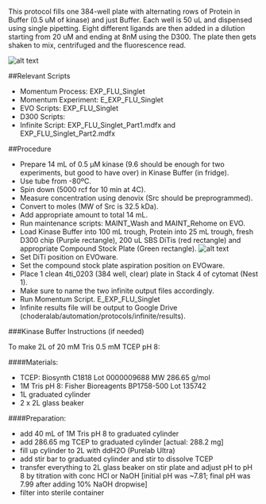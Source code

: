 
This protocol fills one 384-well plate with alternating rows of Protein in Buffer (0.5 uM of kinase) and just Buffer. Each well is 50 uL and dispensed using single pipetting. Eight different ligands are then added in a dilution starting from 20 uM and ending at 8nM using the D300. The plate then gets shaken to mix, centrifuged and the fluorescence read.

![alt text](img/inhibitorsetup.png "Singlet_setup.png")

##Relevant Scripts 
- Momentum Process: EXP_FLU_Singlet
- Momentum Experiment: E_EXP_FLU_Singlet
- EVO Scripts: EXP_FLU_Singlet
- D300 Scripts:
- Infinite Script: EXP_FLU_Singlet_Part1.mdfx and EXP_FLU_Singlet_Part2.mdfx

##Procedure
- Prepare 14 mL of 0.5 µM kinase (9.6 should be enough for two experiments, but good to have over) in Kinase Buffer (in fridge).
- Use tube from -80ºC.
- Spin down (5000 rcf for 10 min at 4C).
- Measure concentration using denovix (Src should be preprogrammed).
- Convert to moles (MW of Src is 32.5 kDa).
- Add appropriate amount to total 14 mL.
- Run maintenance scripts: MAINT_Wash and MAINT_Rehome on EVO.
- Load Kinase Buffer into 100 mL trough, Protein into 25 mL trough, fresh D300 chip (Purple rectangle), 200 uL SBS DiTis (red rectangle) and appropriate Compound Stock Plate (Green rectangle).
![alt text](img/EVO_deck.png "EVO_deck.png")
- Set DiTi position on EVOware.
- Set the compound stock plate aspiration position on EVOware. 
- Place 1 clean 4ti_0203 (384 well, clear) plate in Stack 4 of cytomat (Nest 1).
- Make sure to name the two infinite output files accordingly.
- Run Momentum Script. E_EXP_FLU_Singlet
- Infinite results file will be output to Google Drive (choderalab/automation/protocols/infinite/results).

###Kinase Buffer Instructions (if needed)

To make 2L of 20 mM Tris 0.5 mM TCEP pH 8:

####Materials:
- TCEP: Biosynth C1818 Lot 0000009688 MW 286.65 g/mol
- 1M Tris pH 8: Fisher Bioreagents BP1758-500 Lot 135742
- 1L graduated cylinder
- 2 x 2L glass beaker

####Preparation:
- add 40 mL of 1M Tris pH 8 to graduated cylinder
- add 286.65 mg TCEP to graduated cylinder [actual: 288.2 mg]
- fill up cylinder to 2L with ddH2O (Purelab Ultra)
- add stir bar to graduated cylinder and stir to dissolve TCEP
- transfer everything to 2L glass beaker on stir plate and adjust pH to pH 8 by titration with conc HCl or NaOH [initial pH was ~7.81; final pH was 7.99 after adding 10% NaOH dropwise]
- filter into sterile container
